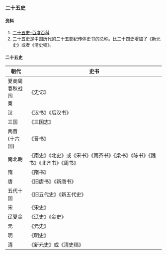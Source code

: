 ### 二十五史

#### 资料
1. [二十五史-百度百科](https://baike.baidu.com/item/%E4%BA%8C%E5%8D%81%E4%BA%94%E5%8F%B2/776495?fr=aladdin)
1. 二十五史是中国历代的二十五部纪传体史书的总称。比二十四史增加了《新元史》或者《清史稿》。

#### 二十五史

|朝代    |史书    |
|  ----  | ----  |
|夏商周<br/>春秋战国<br/>秦 |《史记》 |
|汉                 |《汉书》《后汉书》|
|三国               |《三国志》 |
|两晋<br/>(十六国)   |《晋书》  |
|南北朝             |《南史》《北史》或《宋书》《南齐书》《梁书》《陈书》《魏书》《北齐书》《周书》|
|隋                 |《隋书》  |
|唐                 |《旧唐书》《新唐书》 |
|五代十国            |《旧五代史》《新五代史》 |
|宋                 |《宋史》               |
|辽夏金              |《辽史》《金史》        |
|元                  |《元史》               |
|明                  |《明史》               |
|清                  |《新元史》或《清史稿》   |
